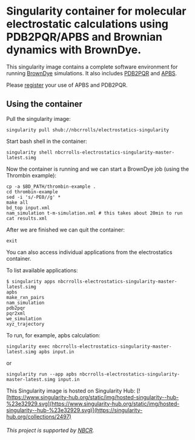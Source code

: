 # Singularity container for molecular electrostatic calculations using PDB2PQR/APBS and Brownian dynamics with BrownDye.

This singularity image contains a complete software environment for running [BrownDye](http://browndye.ucsd.edu/) simulations. It also includes [PDB2PQR](http://www.poissonboltzmann.org/) and [APBS](http://www.poissonboltzmann.org/).

Please [register](http://eepurl.com/by4eQr) your use of APBS and PDB2PQR.

## Using the container

Pull the singularity image:
```
singularity pull shub://nbcrrolls/electrostatics-singularity
```

Start bash shell in the container:
```
singularity shell nbcrrolls-electrostatics-singularity-master-latest.simg
```

Now the container is running and we can start a BrownDye job (using the Thrombin example):

```
cp -a $BD_PATH/thrombin-example .
cd thrombin-example
sed -i 's/-PE0//g' *
make all
bd_top input.xml
nam_simulation t-m-simulation.xml # this takes about 20min to run
cat results.xml
```
After we are finished we can quit the container:

    exit

You can also access individual applications from the electrostatics container.

To list available applications:

```
$ singularity apps nbcrrolls-electrostatics-singularity-master-latest.simg 
apbs
make_rxn_pairs
nam_simulation
pdb2pqr
pqr2xml
we_simulation
xyz_trajectory
```

To run, for example, apbs calculation:
```
singularity exec nbcrrolls-electrostatics-singularity-master-latest.simg apbs input.in
```

or

```
singularity run --app apbs nbcrrolls-electrostatics-singularity-master-latest.simg input.in
```


This Singularity image is hosted on Singularity Hub: [![https://www.singularity-hub.org/static/img/hosted-singularity--hub-%23e32929.svg](https://www.singularity-hub.org/static/img/hosted-singularity--hub-%23e32929.svg)](https://singularity-hub.org/collections/2497)



###### This project is supported by [NBCR](http://nbcr.ucsd.edu).

